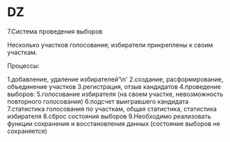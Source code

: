 # DZ
7.Система проведения выборов

Несколько участков голосования; избиратели прикреплены к своим участкам.

Процессы:

1.добавление, удаление избирателей'\n'
2.создание, расформирование, объединение участков
3.регистрация, отзыв кандидатов
4.проведение выборов:
5.голосование избирателя (на своем участке, невозможность повторного голосования)
6.подсчет выигравшего кандидата
7.статистика голосования по участкам, общая статистика, статистика избирателя
8.сброс состояния выборов
9.Необходимо реализовать функции сохранения и восстановления данных (состояние выборов не сохраняется)
